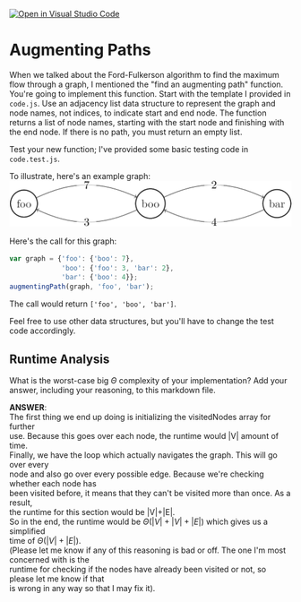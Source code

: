 [![Open in Visual Studio Code](https://classroom.github.com/assets/open-in-vscode-718a45dd9cf7e7f842a935f5ebbe5719a5e09af4491e668f4dbf3b35d5cca122.svg)](https://classroom.github.com/online_ide?assignment_repo_id=12547999&assignment_repo_type=AssignmentRepo)
# Augmenting Paths

When we talked about the Ford-Fulkerson algorithm to find the maximum flow
through a graph, I mentioned the "find an augmenting path" function. You're
going to implement this function. Start with the template I provided in
`code.js`. Use an adjacency list data structure to represent the graph and node
names, not indices, to indicate start and end node. The function returns a list
of node names, starting with the start node and finishing with the end node. If
there is no path, you must return an empty list.

Test your new function; I've provided some basic testing code in `code.test.js`.

To illustrate, here's an example graph:
![example graph](graph.png)

Here's the call for this graph:

```javascript
var graph = {'foo': {'boo': 7},
             'boo': {'foo': 3, 'bar': 2},
             'bar': {'boo': 4}};
augmentingPath(graph, 'foo', 'bar');
```

The call would return `['foo', 'boo', 'bar']`.

Feel free to use other data structures, but you'll have to change the test code
accordingly.

## Runtime Analysis

What is the worst-case big $\Theta$ complexity of your implementation? Add your
answer, including your reasoning, to this markdown file.  

**ANSWER**:  
The first thing we end up doing is initializing the visitedNodes array for further  
use. Because this goes over each node, the runtime would |V| amount of time.   
Finally, we have the loop which actually navigates the graph. This will go over every  
node and also go over every possible edge. Because we're checking whether each node has  
been visited before, it means that they can't be visited more than once. As a result,  
the runtime for this section would be |V|+|E|.  
So in the end, the runtime would be $\Theta(|V| + |V| + |E|)$ which gives us a simplified  
time of $\Theta(|V| + |E|)$.  
(Please let me know if any of this reasoning is bad or off. The one I'm most concerned with is the  
runtime for checking if the nodes have already been visited or not, so please let me know if that  
is wrong in any way so that I may fix it).  


